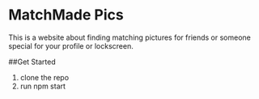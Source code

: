 # MatchMade Pics
This is a website about finding matching pictures for friends or someone special for your profile or lockscreen.

##Get Started
1) clone the repo
2) run npm start
